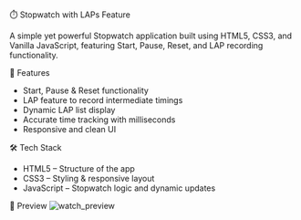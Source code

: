 ⏱️ Stopwatch with LAPs Feature

A simple yet powerful Stopwatch application built using HTML5, CSS3, and Vanilla JavaScript, featuring Start, Pause, Reset, and LAP recording functionality.

🎯 Features

- Start, Pause & Reset functionality
- LAP feature to record intermediate timings
- Dynamic LAP list display
- Accurate time tracking with milliseconds
- Responsive and clean UI


🛠️ Tech Stack
- HTML5 – Structure of the app
- CSS3 – Styling & responsive layout
- JavaScript – Stopwatch logic and dynamic updates

📸 Preview
![watch_preview](https://github.com/user-attachments/assets/a22e8b4d-4fd2-4c16-a353-9db28ed7a609)
